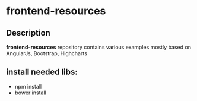 # frontend-resources

## Description
**frontend-resources** repository contains various examples mostly based on AngularJs, Bootstrap, Highcharts

## install needed libs:
* npm install
* bower install